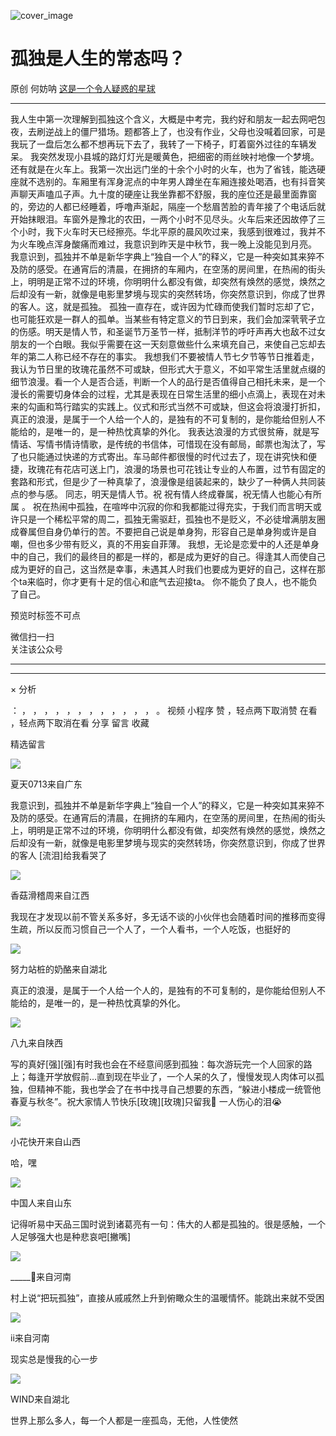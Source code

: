 ![cover_image](https://mmbiz.qpic.cn/mmbiz_jpg/UF0iaTnc0u7652eoYRBnsqWrXI0e16XDxvzlAGibc4o6XWOIZT2JsX4VemUh2NLmOKxj4icE3CXmVicgickbEmQxVaQ/0?wx_fmt=jpeg)

#  孤独是人生的常态吗？

原创  何妨呐  [ 这是一个令人疑惑的星球 ](javascript:void\(0\);)

__ _ _ _ _

我人生中第一次理解到孤独这个含义，大概是中考完，我约好和朋友一起去网吧包夜，去刷逆战上的僵尸猎场。题都答上了，也没有作业，父母也没喊着回家，可是我玩了一盘后怎么都不想再玩下去了，我转了一下椅子，盯着窗外过往的车辆发呆。
我突然发现小县城的路灯灯光是暖黄色，把细密的雨丝映衬地像一个梦境。
还有就是在火车上。我第一次出远门坐的十余个小时的火车，也为了省钱，能选硬座就不选别的。车厢里有浑身泥点的中年男人蹲坐在车厢连接处喝酒，也有抖音笑声聊天声嗑瓜子声。九十度的硬座让我坐靠都不舒服，我的座位还是最里面靠窗的，旁边的人都已经睡着，呼噜声渐起，隔座一个愁眉苦脸的青年接了个电话后就开始抹眼泪。车窗外是豫北的农田，一两个小时不见尽头。火车后来还因故停了三个小时，我下火车时天已经擦亮。华北平原的晨风吹过来，我感到很难过，我并不为火车晚点浑身酸痛而难过，我意识到昨天是中秋节，我一晚上没能见到月亮。
我意识到，孤独并不单是新华字典上“独自一个人”的释义，它是一种突如其来猝不及防的感受。在通宵后的清晨，在拥挤的车厢内，在空荡的房间里，在热闹的街头上，明明是正常不过的环境，你明明什么都没有做，却突然有焕然的感觉，焕然之后却没有一新，就像是电影里梦境与现实的突然转场，你突然意识到，你成了世界的客人。这，就是孤独。
孤独一直存在，或许因为忙碌而使我们暂时忘却了它，也可能狂欢是一群人的孤单。当某些有特定意义的节日到来，我们会加深茕茕孑立的伤感。明天是情人节，和圣诞节万圣节一样，抵制洋节的呼吁声再大也敌不过女朋友的一个白眼。我似乎需要在这一天刻意做些什么来填充自己，来使自己忘却去年的第二人称已经不存在的事实。
我想我们不要被情人节七夕节等节日推着走，我认为节日里的玫瑰花虽然不可或缺，但形式大于意义，不如平常生活里就点缀的细节浪漫。看一个人是否合适，判断一个人的品行是否值得自己相托未来，是一个漫长的需要切身体会的过程，尤其是表现在日常生活里的细小点滴上，表现在对未来的勾画和笃行踏实的实践上。仪式和形式当然不可或缺，但这会将浪漫打折扣，真正的浪漫，是属于一个人给一个人的，是独有的不可复制的，是你能给但别人不能给的，是唯一的，是一种热忱真挚的外化。
我表达浪漫的方式很贫瘠，就是写情话、写情书情诗情歌，是传统的书信体，可惜现在没有邮局，邮票也淘汰了，写了也只能通过快递的方式寄出。车马邮件都很慢的时代过去了，现在讲究快和便捷，玫瑰花有花店可送上门，浪漫的场景也可花钱让专业的人布置，过节有固定的套路和形式，但是少了一种真挚了，浪漫像是组装起来的，缺少了一种俩人共同装点的参与感。
同志，明天是情人节。祝  祝有情人终成眷属，祝无情人也能心有所属  。
祝在热闹中孤独，在喧哗中沉寂的你和我都能过得充实，于我们而言明天或许只是一个稀松平常的周二，孤独无需驱赶，孤独也不是贬义，不必徒增满朋友圈成眷属但自身仍单行的苦。不要把自己说是单身狗，形容自己是单身狗或许是自嘲，但也多少带有贬义，真的不用妄自菲薄。
我想，无论是恋爱中的人还是单身中的自己，我们的最终目的都是一样的，都是成为更好的自己。得逢其人而使自己成为更好的自己，这当然是幸事，未遇其人时我们也要成为更好的自己，这样在那个ta来临时，你才更有十足的信心和底气去迎接ta。
你不能负了良人，也不能负了自己。  

  

预览时标签不可点

微信扫一扫  
关注该公众号





****



****



×  分析

：  ，  ，  ，  ，  ，  ，  ，  ，  ，  ，  ，  ，  。  视频  小程序  赞  ，轻点两下取消赞  在看  ，轻点两下取消在看
分享  留言  收藏

精选留言

![](http://wx.qlogo.cn/mmopen/Q3auHgzwzM6u0P3UQ66cvDQJeKfvQHvb3PyEpcZXiag0DXnv0kZpDGzCr7hQXfUxc1UV4YWKs58NwylOXsuljUg/64)

夏天0713来自广东

我意识到，孤独并不单是新华字典上“独自一个人”的释义，它是一种突如其来猝不及防的感受。在通宵后的清晨，在拥挤的车厢内，在空荡的房间里，在热闹的街头上，明明是正常不过的环境，你明明什么都没有做，却突然有焕然的感觉，焕然之后却没有一新，就像是电影里梦境与现实的突然转场，你突然意识到，你成了世界的客人
[流泪]给我看哭了

![](http://wx.qlogo.cn/mmopen/KHvxKg8z8EiaXQO4E7z4KEs8wLR2bl3FyHSLfXcZ2fvl9FWM1Ote1YD4ibvNGskNFHiaM4TwI1hYoVZ0epv6EwIrY0HOCN5Mlp2U1FDpXf5Kk3rSbSpHHEVJN6ibbQSStApu/64)

香菇滑稽周来自江西

我现在才发现以前不管关系多好，多无话不谈的小伙伴也会随着时间的推移而变得生疏，所以反而习惯自己一个人了，一个人看书，一个人吃饭，也挺好的

![](http://wx.qlogo.cn/mmopen/O9pEic1aHxeaZJMs7UT00VZdj9l42ibnXLLBzcAqq4pVGTXeATlJk2hAicMYaTUDmFt3dJM7TDibfYjib3tMlsVblCLTibUQsBicHMsNf9m5ecUY5VmF9mGxc6LJp19QIw2ibKIN/64)

努力站桩的奶酪来自湖北

真正的浪漫，是属于一个人给一个人的，是独有的不可复制的，是你能给但别人不能给的，是唯一的，是一种热忱真挚的外化。

![](http://wx.qlogo.cn/mmopen/PiajxSqBRaEIyTrt5I8OF1vQAQuOaj1iaXncGibpTOLbMTWPdPCTXmvkIaNvTDaKDeBIyZN9R3YUhP0B5icdicr64hpU0pEOiaDC7TLGVl2NLQIeLLr3dqxl8CTUXHeP9dD0jh/64)

八九来自陕西

写的真好[强][强]有时我也会在不经意间感到孤独：每次游玩完一个人回家的路上；每逢开学放假前…直到现在毕业了，一个人呆的久了，慢慢发现人肉体可以孤独，但精神不能，我也学会了在书中找寻自己想要的东西，“躲进小楼成一统管他春夏与秋冬”。祝大家情人节快乐[玫瑰][玫瑰]只留我🐶
一人伤心的泪😭

![](http://wx.qlogo.cn/mmopen/PiajxSqBRaELibRd0DHPYAGxD2hCeYyj9gr4uqHMjjlle9Hm6OuYq0FqWxvv86gB6XsyNzoNib91xibJ2aJ4buYF2cnvQXwrnYNia9N7lqBVTMlsRe5WiaugOW4WbZWvNC5mibI/64)

小花快开来自山西

哈，嘿

![](http://wx.qlogo.cn/mmopen/ARtqkxcRy7WW4IDLekRlSxhhJkQhWp0fibazgNJGliaiaQAdAh6y72PWBJbwvvl6njX0V5VpHKiajHSbDThpkwR5m8z8jVkrviaya/64)

中国人来自山东

记得听易中天品三国时说到诸葛亮有一句：伟大的人都是孤独的。很是感触，一个人足够强大也是种悲哀吧[撇嘴]

![](http://wx.qlogo.cn/mmopen/n6tINRGwUZWJ2ib9GW5YaZ7aLxzkibxxtttUZ1n6U6xvGibz2GCKmzryahAxf6fD9EcsB3uPRgZ3XO0fgILIhmUXoXdDSXxpibbWbWVvKQK6iatoDar2aCyn53agnZKKGibeFQ/64)

_____🌾来自河南

村上说“把玩孤独”，直接从戚戚然上升到俯瞰众生的温暖情怀。能跳出来就不受困

![](http://wx.qlogo.cn/mmopen/PiajxSqBRaEKOibYWibebc7lW4eOsSwdeo7urPnbYwFvGHgVIM4ibWUr4MFC3K9j2y17rJBykKS65BcqoQP7FxMicwDialzhUMPyfP90Q7Xr0ysoZEhFV69Q99OwSU8Slv8icGB/64)

ii来自河南

现实总是慢我的心一步

![](http://wx.qlogo.cn/mmopen/n6tINRGwUZX1yg1fR3sv4Yuht8kkUjeptUt4mtCnmtuIVErbAdtDOFYGQ0z4EefBNula3wRFSiaJ7lia7aQjCfBYaicwmsk6WnglHPA8ViaUHfBuqI7jpMuVftaLN6Nt5IVs/64)

WIND来自湖北

世界上那么多人，每一个人都是一座孤岛，无他，人性使然

